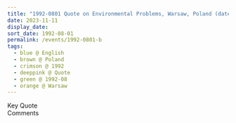 ```yaml
---
title: "1992-0801 Quote on Environmental Problems, Warsaw, Poland (date not sure)"
date: 2023-11-11
display_date: 
sort_date: 1992-08-01
permalink: /events/1992-0801-b
tags:
  - blue @ English
  - brown @ Poland
  - crimson @ 1992
  - deeppink @ Quote
  - green @ 1992-08
  - orange @ Warsaw
---
```


<wave-list>
  <list-title color="green" width="75">Key Quote</list-title>
  <list-item color="BlanchedAlmond"  width="200"></list-item>
  <list-item color="Lavender"></list-item>
  <list-item color="BlanchedAlmond"></list-item>
</wave-list>

<br>

<wave-list>
  <list-title color="green" width="75">Comments</list-title>
  <list-item color="BlanchedAlmond"  width="200"></list-item>
  <list-item color="Lavender"></list-item>
  <list-item color="BlanchedAlmond"></list-item>
</wave-list>